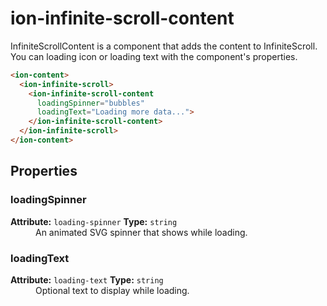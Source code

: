 ---
---
# ion-infinite-scroll-content

InfiniteScrollContent is a component that adds the content to InfiniteScroll.
You can loading icon or loading text with the component's properties.

```html
<ion-content>
  <ion-infinite-scroll>
    <ion-infinite-scroll-content
      loadingSpinner="bubbles"
      loadingText="Loading more data...">
    </ion-infinite-scroll-content>
  </ion-infinite-scroll>
</ion-content>
```

<h2>Properties</h2> 

<dl>
<dt>
<h3>loadingSpinner</h3> 
<strong>Attribute:</strong>  <code>loading-spinner</code>
<strong>Type:</strong> <code>string</code>
</dt>
<dd>An animated SVG spinner that shows while loading.</dd>

<dt>
<h3>loadingText</h3> 
<strong>Attribute:</strong>  <code>loading-text</code>
<strong>Type:</strong> <code>string</code>
</dt>
<dd>Optional text to display while loading.</dd>

</dl>


